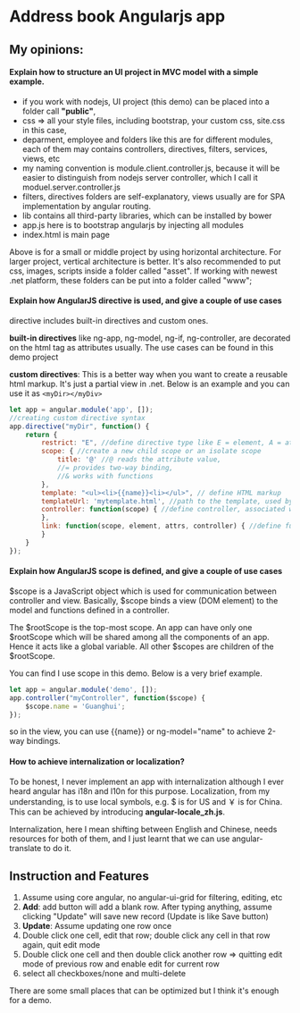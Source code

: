 # Address book Angularjs app

## My opinions:

#### Explain how to structure an UI project in MVC model with a simple example.

- if you work with nodejs, UI project (this demo) can be placed into a folder call **"public"**,
- css => all your style files, including bootstrap, your custom css, site.css in this case,
- deparment, employee and folders like this are for different modules, each of them may contains controllers, directives, filters, services, views, etc
- my naming convention is module.client.controller.js, because it will be easier to distinguish from nodejs server controller, which I call it moduel.server.controller.js
- filters, directives folders are self-explanatory, views usually are for SPA implementation by angular routing.
- lib contains all third-party libraries, which can be installed by bower
- app.js here is to bootstrap angularjs by injecting all modules
- index.html is main page

Above is for a small or middle project by using horizontal architecture. For larger project, vertical architecture is better. It's also recommended to put css, images, scripts inside a folder called "asset". If working with newest .net platform, these folders can be put into a folder called "www";

#### Explain how AngularJS directive is used, and give a couple of use cases

directive includes built-in directives and custom ones.

**built-in directives** like ng-app, ng-model, ng-if, ng-controller, are decorated on the html tag as attributes usually. The use cases can be found in this demo project

**custom directives**: This is a better way when you want to create a reusable html markup. It's just a partial view in .net. Below is an example and you can use it as `<myDir></myDiv>`

```javascript
let app = angular.module('app', []);
//creating custom directive syntax
app.directive("myDir", function() {
    return {
        restrict: "E", //define directive type like E = element, A = attribute, C = class, M = comment
        scope: { //create a new child scope or an isolate scope
            title: '@' //@ reads the attribute value,
            //= provides two-way binding,
            //& works with functions
        },
        template: "<ul><li>{{name}}<li></ul>", // define HTML markup
        templateUrl: 'mytemplate.html', //path to the template, used by the directive replace: true | false, // replace original markup with template yes/no transclude: true | false, // copy original HTML content yes/no
        controller: function(scope) { //define controller, associated with the directive
        },
        link: function(scope, element, attrs, controller) { //define function, used for DOM manipulation
        }
    }
});
```

#### Explain how AngularJS scope is defined, and give a couple of use cases

$scope is a JavaScript object which is used for communication between controller and view. Basically, $scope binds a view (DOM element) to the model and functions defined in a controller.

The $rootScope is the top-most scope. An app can have only one $rootScope which will be shared among all the components of an app. Hence it acts like a global variable. All other $scopes are children of the $rootScope.

You can find I use scope in this demo. Below is a very brief example.

```JavaScript
let app = angular.module('demo', []);
app.controller("myController", function($scope) {
    $scope.name = 'Guanghui';
});
```
so in the view, you can use {{name}} or ng-model="name" to achieve 2-way bindings.

#### How to achieve internalization or localization?

To be honest, I never implement an app with internalization although I ever heard angular has i18n and l10n for this purpose. Localization, from my understanding, is to use local symbols, e.g. $ is for US and ￥ is for China. This can be achieved by introducing **angular-locale_zh.js**.

Internalization, here I mean shifting between English and Chinese, needs resources for both of them, and I just learnt that we can use angular-translate to do it. 

## Instruction and Features

1. Assume using core angular, no angular-ui-grid for filtering, editing, etc
2. **Add**: add button will add a blank row. After typing anything, assume clicking "Update" will save new record (Update is like Save button)
3. **Update**: Assume updating one row once
4. Double click one cell, edit that row; double click any cell in that row again, quit edit mode
5. Double click one cell and then double click another row => quitting edit mode of previous row and enable edit for current row
6. select all checkboxes/none and multi-delete

There are some small places that can be optimized but I think it's enough for a demo.
